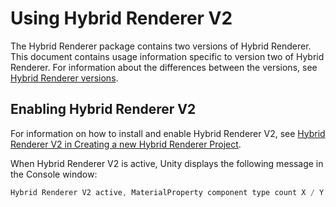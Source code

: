 # Using Hybrid Renderer V2

The Hybrid Renderer package contains two versions of Hybrid Renderer. This document contains usage information specific to version two of Hybrid Renderer. For information about the differences between the versions, see [Hybrid Renderer versions](hybrid-renderer-versions.md).

## Enabling Hybrid Renderer V2

For information on how to install and enable Hybrid Renderer V2, see [Hybrid Renderer V2 in Creating a new Hybrid Renderer Project](creating-a-new-hybrid-renderer-project.md#hybrid-renderer-v2).

When Hybrid Renderer V2 is active, Unity displays the following message in the Console window:

```c#
Hybrid Renderer V2 active, MaterialProperty component type count X / Y
```